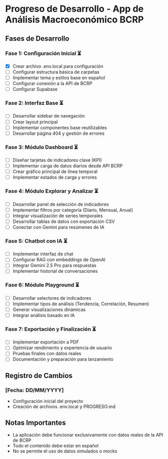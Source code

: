 # Progreso de Desarrollo - App de Análisis Macroeconómico BCRP

## Fases de Desarrollo

### Fase 1: Configuración Inicial ⏳
- [x] Crear archivo .env.local para configuración
- [ ] Configurar estructura básica de carpetas
- [ ] Implementar tema y estilos base en español
- [ ] Configurar conexión a la API de BCRP
- [ ] Configurar Supabase

### Fase 2: Interfaz Base ⏳
- [ ] Desarrollar sidebar de navegación
- [ ] Crear layout principal
- [ ] Implementar componentes base reutilizables
- [ ] Desarrollar página 404 y gestión de errores

### Fase 3: Módulo Dashboard ⏳
- [ ] Diseñar tarjetas de indicadores clave (KPI)
- [ ] Implementar carga de datos diarios desde API BCRP
- [ ] Crear gráfico principal de línea temporal
- [ ] Implementar estados de carga y errores

### Fase 4: Módulo Explorar y Analizar ⏳
- [ ] Desarrollar panel de selección de indicadores
- [ ] Implementar filtros por categoría (Diario, Mensual, Anual)
- [ ] Integrar visualización de series temporales
- [ ] Desarrollar tablas de datos con exportación CSV
- [ ] Conectar con Gemini para resúmenes de IA

### Fase 5: Chatbot con IA ⏳
- [ ] Implementar interfaz de chat
- [ ] Configurar RAG con embeddings de OpenAI
- [ ] Integrar Gemini 2.5 Pro para respuestas
- [ ] Implementar historial de conversaciones

### Fase 6: Módulo Playground ⏳
- [ ] Desarrollar selectores de indicadores
- [ ] Implementar tipos de análisis (Tendencia, Correlación, Resumen)
- [ ] Generar visualizaciones dinámicas
- [ ] Integrar análisis basado en IA

### Fase 7: Exportación y Finalización ⏳
- [ ] Implementar exportación a PDF
- [ ] Optimizar rendimiento y experiencia de usuario
- [ ] Pruebas finales con datos reales
- [ ] Documentación y preparación para lanzamiento

## Registro de Cambios

### [Fecha: DD/MM/YYYY]
- Configuración inicial del proyecto
- Creación de archivos .env.local y PROGRESO.md

## Notas Importantes
- La aplicación debe funcionar exclusivamente con datos reales de la API de BCRP
- Todo el contenido debe estar en español
- No se permite el uso de datos simulados o mocks 